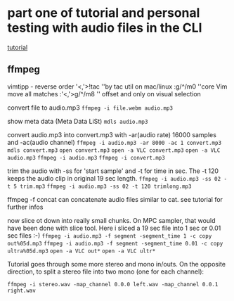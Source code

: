 # part one of tutorial and personal testing with audio files in the CLI

[tutorial](https://hackernoon.com/audio-handling-basics-how-to-process-audio-files-using-python-cli-jo283u3y) 

## ffmpeg

vimtipp - reverse order 
'<,'>!tac ''by tac util on mac/linux
:g/^/m0   ''core Vim move all matches
:'<,'>g/^/m8 '' offset and only on visual selection

convert file to audio.mp3
`ffmpeg -i file.webm audio.mp3`

show meta data (Meta Data LiSt)
`mdls audio.mp3`

convert audio.mp3 into convert.mp3 with -ar(audio rate) 16000 samples and -ac(audio channel)
`ffmpeg -i audio.mp3 -ar 8000 -ac 1 convert.mp3`
`mdls convert.mp3`
`open convert.mp3`
`open -a VLC convert.mp3`
`open -a VLC audio.mp3`
`ffmpeg -i audio.mp3`
`ffmpeg -i convert.mp3`

trim the audio with -ss for 'start sample' and -t for time in sec. The -t 120 keeps the audio clip in original 19 sec length.
`ffmpeg -i audio.mp3 -ss 02 -t 5 trim.mp3`
`ffmpeg -i audio.mp3 -ss 02 -t 120 trimlong.mp3`

ffmpeg -f concat can concatenate audio files similar to cat.
see tutorial for further infos

now slice ot down into really small chunks. On MPC sampler, that would have been done with slice tool.
Here i sliced a 19 sec file into 1 sec or 0.01 sec files :-)
`ffmpeg -i audio.mp3 -f segment -segment_time 1 -c copy out%05d.mp3`
`ffmpeg -i audio.mp3 -f segment -segment_time 0.01 -c copy ultra%05d.mp3`
`open -a VLC out*`
`open -a VLC ultr*`

Tutorial goes through some more stereo and mono in/outs.
On the opposite direction, to split a stereo file into two mono (one for each channel):

`ffmpeg -i stereo.wav -map_channel 0.0.0 left.wav -map_channel 0.0.1 right.wav`


